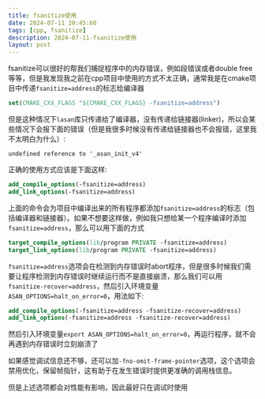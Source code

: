 ```yaml
---
title: fsanitize使用
date: 2024-07-11 20:45:60
tags: [cpp, fsanitize]
description: 2024-07-11-fsanitize使用
layout: post
---
```


fsanitize可以很好的帮我们捕捉程序中的内存错误，例如段错误或者double free等等，但是我发现我之前在cpp项目中使用的方式不太正确，通常我是在cmake项目中传递`fsanitize=address`的标志给编译器

```cmake
set(CMAKE_CXX_FLAGS "${CMAKE_CXX_FLAGS} -fsanitize=address")
```

但是这种情况下`lasan`库只传递给了编译器，没有传递给链接器(linker)，所以会某些情况下会报下面的错误（但是我很多时候没有传递给链接器也不会报错，这里我不太明白为什么）:

```shell
undefined reference to '_asan_init_v4'
```

正确的使用方式应该是下面这样:

```cmake
add_compile_options(-fsanitize=address)
add_link_options(-fsanitize=address)
```
上面的命令会为项目中编译出来的所有程序都添加`fsanitize=address`的标志（包括编译器和链接器）。如果不想要这样做，例如我只想给某一个程序编译时添加`fsanitize=address`，那么可以用下面的方式

```cmake
target_compile_options(lib/program PRIVATE -fsanitize=address)
target_link_options(lib/program PRIVATE -fsanitize=address)
```

`fsanitize=address`选项会在检测到内存错误时abort程序，但是很多时候我们需要让程序检测到内存错误时继续运行而不是直接崩溃，那么我们可以用`fsanitize-recover=address`，然后引入环境变量`ASAN_OPTIONS=halt_on_error=0`，用法如下:

```cmake 
add_compile_options(-fsanitize=address -fsanitize-recover=address)
add_link_options(-fsanitize=address -fsanitize-recover=address)
```
然后引入环境变量`export ASAN_OPTIONS=halt_on_error=0`，再运行程序，就不会再遇到内存错误时立刻崩溃了

如果感觉调试信息还不够，还可以加`-fno-omit-frame-pointer`选项，这个选项会禁用优化，保留帧指针，这有助于在发生错误时提供更准确的调用栈信息。

但是上述选项都会对性能有影响，因此最好只在调试时使用





